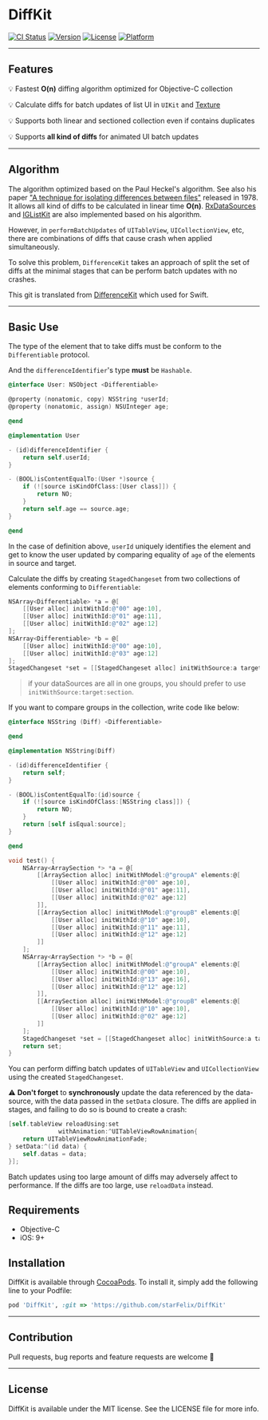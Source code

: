 # DiffKit

[![CI Status](https://img.shields.io/travis/StarFelix/DiffKit.svg?style=flat)](https://travis-ci.org/StarFelix/DiffKit)
[![Version](https://img.shields.io/cocoapods/v/DiffKit.svg?style=flat)](https://cocoapods.org/pods/DiffKit)
[![License](https://img.shields.io/cocoapods/l/DiffKit.svg?style=flat)](https://cocoapods.org/pods/DiffKit)
[![Platform](https://img.shields.io/cocoapods/p/DiffKit.svg?style=flat)](https://cocoapods.org/pods/DiffKit)

---

## Features

💡 Fastest **O(n)** diffing algorithm optimized for Objective-C collection

💡 Calculate diffs for batch updates of list UI in `UIKit` and [Texture](https://github.com/TextureGroup/Texture)

💡 Supports both linear and sectioned collection even if contains duplicates

💡 Supports **all kind of diffs** for animated UI batch updates

---
## Algorithm

The algorithm optimized based on the Paul Heckel's algorithm. 
See also his paper ["A technique for isolating differences between files"](https://dl.acm.org/citation.cfm?id=359467) released in 1978. 
It allows all kind of diffs to be calculated in linear time **O(n)**. 
[RxDataSources](https://github.com/RxSwiftCommunity/RxDataSources) and [IGListKit](https://github.com/Instagram/IGListKit) are also implemented based on his algorithm. 

However, in `performBatchUpdates` of `UITableView`, `UICollectionView`, etc, there are combinations of diffs that cause crash when applied simultaneously.  

To solve this problem, `DifferenceKit` takes an approach of split the set of diffs at the minimal stages that can be perform batch updates with no crashes.

This git is translated from [DifferenceKit](https://github.com/ra1028/DifferenceKit) which used for Swift.

---

## Basic Use

The type of the element that to take diffs must be conform to the `Differentiable` protocol.

And the `differenceIdentifier`'s type **must** be `Hashable`.

~~~objective-c
@interface User: NSObject <Differentiable>

@property (nonatomic, copy) NSString *userId;
@property (nonatomic, assign) NSUInteger age;

@end

@implementation User

- (id)differenceIdentifier {
    return self.userId;
}

- (BOOL)isContentEqualTo:(User *)source {
    if (![source isKindOfClass:[User class]]) {
        return NO;
    }
    return self.age == source.age;
}

@end
~~~

In the case of definition above, `userId` uniquely identifies the element and get to know the user updated by comparing equality of `age` of the elements in source and target.

Calculate the diffs by creating `StagedChangeset` from two collections of elements conforming to `Differentiable`:

```objective-c
NSArray<Differentiable> *a = @[
    [[User alloc] initWithId:@"00" age:10],
    [[User alloc] initWithId:@"01" age:11],
    [[User alloc] initWithId:@"02" age:12]
];
NSArray<Differentiable> *b = @[
    [[User alloc] initWithId:@"00" age:10],
    [[User alloc] initWithId:@"03" age:12]
];
StagedChangeset *set = [[StagedChangeset alloc] initWithSource:a target:b section:0];
```

> if your dataSources are all in one groups, you should prefer to use `initWithSource:target:section`.

If you want to compare groups in the collection, write code like below:

```objective-c
@interface NSString (Diff) <Differentiable>

@end

@implementation NSString(Diff)

- (id)differenceIdentifier {
    return self;
}

- (BOOL)isContentEqualTo:(id)source {
    if (![source isKindOfClass:[NSString class]]) {
        return NO;
    }
    return [self isEqual:source];
}

@end

void test() {
    NSArray<ArraySection *> *a = @[
        [[ArraySection alloc] initWithModel:@"groupA" elements:@[
            [[User alloc] initWithId:@"00" age:10],
            [[User alloc] initWithId:@"01" age:11],
            [[User alloc] initWithId:@"02" age:12]
        ]],
        [[ArraySection alloc] initWithModel:@"groupB" elements:@[
            [[User alloc] initWithId:@"10" age:10],
            [[User alloc] initWithId:@"11" age:11],
            [[User alloc] initWithId:@"12" age:12]
        ]]
    ];
    NSArray<ArraySection *> *b = @[
        [[ArraySection alloc] initWithModel:@"groupA" elements:@[
            [[User alloc] initWithId:@"00" age:10],
            [[User alloc] initWithId:@"13" age:16],
            [[User alloc] initWithId:@"12" age:12]
        ]],
        [[ArraySection alloc] initWithModel:@"groupB" elements:@[
            [[User alloc] initWithId:@"10" age:10],
            [[User alloc] initWithId:@"02" age:12]
        ]]
    ];
    StagedChangeset *set = [[StagedChangeset alloc] initWithSource:a target:b];
    return set;
}
```

You can perform diffing batch updates of `UITableView` and `UICollectionView` using the created `StagedChangeset`.  

⚠️ **Don't forget** to **synchronously** update the data referenced by the data-source, with the data passed in the `setData` closure. The diffs are applied in stages, and failing to do so is bound to create a crash:

```objective-c
[self.tableView reloadUsing:set
              withAnimation:^UITableViewRowAnimation{
    return UITableViewRowAnimationFade;
} setData:^(id data) {
    self.datas = data;
}];
```

Batch updates using too large amount of diffs may adversely affect to performance. If the diffs are too large, use `reloadData` instead.

## Requirements

- Objective-C
- iOS: 9+

## Installation

DiffKit is available through [CocoaPods](https://cocoapods.org). To install it, simply add the following line to your Podfile:

```ruby
pod 'DiffKit', :git => 'https://github.com/starFelix/DiffKit'
```

---

## Contribution

Pull requests, bug reports and feature requests are welcome 🚀

---

## License

DiffKit is available under the MIT license. See the LICENSE file for more info.
